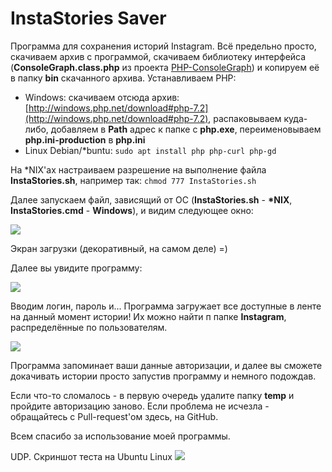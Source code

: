 # InstaStories Saver

Программа для сохранения историй Instagram. Всё предельно просто, скачиваем архив с программой, скачиваем библиотеку интерфейса (**ConsoleGraph.class.php** из проекта [PHP-ConsoleGraph](https://github.com/Ivan-Alone/PHP-ConsoleGraph)) и копируем её в папку **bin** скачанного архива. Устанавливаем PHP:

* Windows: скачиваем отсюда архив: [http://windows.php.net/download#php-7.2](http://windows.php.net/download#php-7.2), распаковываем куда-либо, добавляем в **Path** адрес к папке с **php.exe**, переименовываем **php.ini-production** в **php.ini**
* Linux Debian/\*buntu: 
```sudo apt install php php-curl php-gd```

На \*NIX'ах настраиваем разрешение на выполнение файла **InstaStories.sh**, например так: 
```chmod 777 InstaStories.sh```

Далее запускаем файл, зависящий от ОС (**InstaStories.sh** - **\*NIX**, **InstaStories.cmd** - **Windows**), и видим следующее окно:

![](https://ivan-alone.github.io/imageres-storage/%D0%A1%D0%BD%D0%B8%D0%BC%D0%BE%D0%BA%20%D1%8D%D0%BA%D1%80%D0%B0%D0%BD%D0%B0%20(65).png)

Экран загрузки (декоративный, на самом деле) =)

Далее вы увидите программу:

![](https://ivan-alone.github.io/imageres-storage/%D0%A1%D0%BD%D0%B8%D0%BC%D0%BE%D0%BA%20%D1%8D%D0%BA%D1%80%D0%B0%D0%BD%D0%B0%20(66).png)

Вводим логин, пароль и... Программа загружает все доступные в ленте на данный момент истории! Их можно найти п папке **Instagram**, распределённые по пользователям.

![](https://ivan-alone.github.io/imageres-storage/testview.png)

Программа запоминает ваши данные авторизации, и далее вы сможете докачивать истории просто запустив программу и немного подождав. 

Если что-то сломалось - в первую очередь удалите папку **temp** и пройдите авторизацию заново. Если проблема не исчезла - обращайтесь с Pull-request'ом здесь, на GitHub.

Всем спасибо за использование моей программы.

UDP. Скриншот теста на Ubuntu Linux 
![](https://ivan-Alone.github.io/imageres-storage/onLinux.png)
